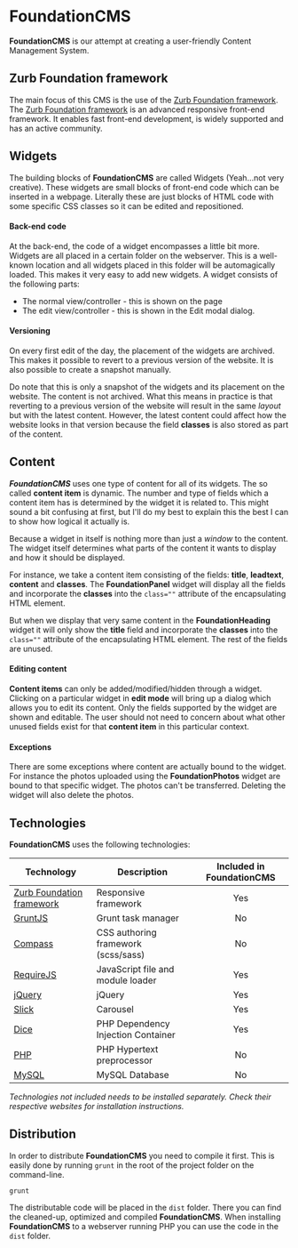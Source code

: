 FoundationCMS
==============
__FoundationCMS__ is our attempt at creating a user-friendly Content Management System.

## Zurb Foundation framework
The main focus of this CMS is the use of the [Zurb Foundation framework](http://foundation.zurb.com).
The [Zurb Foundation framework](http://foundation.zurb.com) is an advanced responsive front-end framework. It enables fast front-end development, is widely supported and has an active community.

## Widgets
The building blocks of __FoundationCMS__ are called Widgets (Yeah...not very creative). These widgets are small blocks of front-end code which can be inserted in a webpage.
Literally these are just blocks of HTML code with some specific CSS classes so it can be edited and repositioned.
#### Back-end code
At the back-end, the code of a widget encompasses a little bit more. Widgets are all placed in a certain folder on the webserver. This is a well-known location and all widgets placed in this folder will be automagically loaded. This makes it very easy to add new widgets.
A widget consists of the following parts:
* The normal view/controller - this is shown on the page
* The edit view/controller - this is shown in the Edit modal dialog.

#### Versioning
On every first edit of the day, the placement of the widgets are archived. This makes it possible to revert to a previous version of the website. It is also possible to create a snapshot manually.

Do note that this is only a snapshot of the widgets and its placement on the website. The content is not archived.
What this means in practice is that reverting to a previous version of the website will result in the same *layout* but with the latest content. However, the latest content could affect how the website looks in that version because the field __classes__ is also stored as part of the content.

## Content
___FoundationCMS___ uses one type of content for all of its widgets. The so called __content item__ is dynamic. The number and type of fields which a content item has is determined by the widget it is related to. This might sound a bit confusing at first, but I'll do my best to explain this the best I can to show how logical it actually is.

Because a widget in itself is nothing more than just a *window* to the content. The widget itself determines what parts of the content it wants to display and how it should be displayed.

For instance, we take a content item consisting of the fields: __title__, __leadtext__, __content__ and __classes__. The __FoundationPanel__ widget will display all the fields and incorporate the __classes__ into the ```class=""``` attribute of the encapsulating HTML element.

But when we display that very same content in the __FoundationHeading__ widget it will only show the __title__ field and incorporate the __classes__ into the ```class=""``` attribute of the encapsulating HTML element. The rest of the fields are unused.

#### Editing content
__Content items__ can only be added/modified/hidden through a widget. Clicking on a particular widget in __edit mode__ will bring up a dialog which allows you to edit its content. Only the fields supported by the widget are shown and editable.
The user should not need to concern about what other unused fields exist for that __content item__ in this particular context.

#### Exceptions
There are some exceptions where content are actually bound to the widget. For instance the photos uploaded using the __FoundationPhotos__ widget are bound to that specific widget. The photos can't be transferred. Deleting the widget will also delete the photos.

## Technologies
__FoundationCMS__ uses the following technologies:

| Technology                                                    | Description                         | Included in FoundationCMS |
| ------------------------------------------------------------- | ----------------------------------- |:-------------------------:|
| [Zurb Foundation framework](http://foundation.zurb.com)       | Responsive framework                |Yes                        |
| [GruntJS](http://gruntjs.com)                                 | Grunt task manager                  |No                         |
| [Compass](http://compass-style.org)                           | CSS authoring framework (scss/sass) |No                         |
| [RequireJS](http://requirejs.org)                             | JavaScript file and module loader   |Yes                        |
| [jQuery](http://jquery.com)                                   | jQuery                              |Yes                        |
| [Slick](http://kenwheeler.github.io/slick)                    | Carousel                            |Yes                        |
| [Dice](http://r.je/dice.html)                                 | PHP Dependency Injection Container  |Yes                        |
| [PHP](http://www.php.net)                                     | PHP Hypertext preprocessor          |No                         |
| [MySQL](http://www.mysql.com)                                 | MySQL Database                      |No                         |
*Technologies not included needs to be installed separately. Check their respective websites for installation instructions.*

## Distribution
In order to distribute __FoundationCMS__ you need to compile it first. This is easily done by running `grunt` in the root of the project folder on the command-line.
```
grunt
```
The distributable code will be placed in the `dist` folder. There you can find the cleaned-up, optimized and compiled __FoundationCMS__.
When installing __FoundationCMS__ to a webserver running PHP you can use the code in the `dist` folder.
